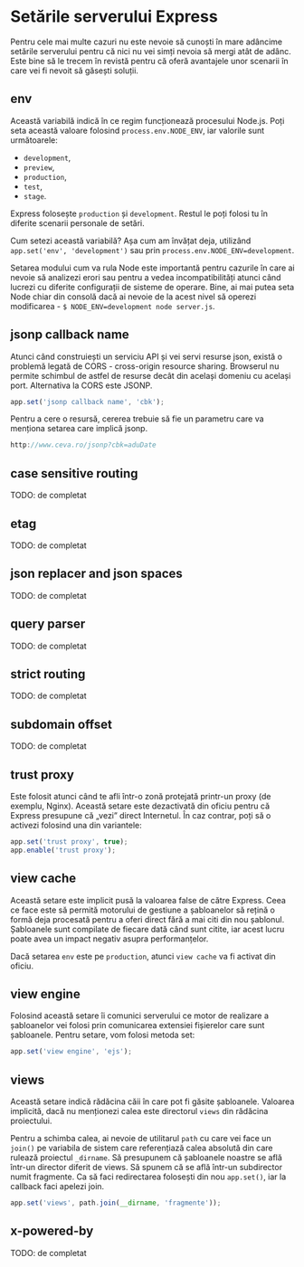 # Setările serverului Express

Pentru cele mai multe cazuri nu este nevoie să cunoști în mare adâncime setările serverului pentru că nici nu vei simți nevoia să mergi atât de adânc. Este bine să le trecem în revistă pentru că oferă avantajele unor scenarii în care vei fi nevoit să găsești soluții.

## env

Această variabilă indică în ce regim funcționează procesului Node.js. Poți seta această valoare folosind `process.env.NODE_ENV`, iar valorile sunt următoarele:

- `development`,
- `preview`,
- `production`,
- `test`,
- `stage`.

Express folosește `production` și `development`. Restul le poți folosi tu în diferite scenarii personale de setări.

Cum setezi această variabilă? Așa cum am învățat deja, utilizând `app.set('env', 'development')` sau prin `process.env.NODE_ENV=development`.

Setarea modului cum va rula Node este importantă pentru cazurile în care ai nevoie să analizezi erori sau pentru a vedea incompatibilități atunci când lucrezi cu diferite configurații de sisteme de operare. Bine, ai mai putea seta Node chiar din consolă dacă ai nevoie de la acest nivel să operezi modificarea - `$ NODE_ENV=development node server.js`.

## jsonp callback name

Atunci când construiești un serviciu API și vei servi resurse json, există o problemă legată de CORS - cross-origin resource sharing. Browserul nu permite schimbul de astfel de resurse decât din același domeniu cu același port. Alternativa la CORS este JSONP.

```javascript
app.set('jsonp callback name', 'cbk');
```

Pentru a cere o resursă, cererea trebuie să fie un parametru care va menționa setarea care implică jsonp.

```javascript
http://www.ceva.ro/jsonp?cbk=aduDate
```

## case sensitive routing

TODO: de completat

## etag

TODO: de completat

## json replacer and json spaces

TODO: de completat

## query parser

TODO: de completat

## strict routing

TODO: de completat

## subdomain offset

TODO: de completat

## trust proxy

Este folosit atunci când te afli într-o zonă protejată printr-un proxy (de exemplu, Nginx). Această setare este dezactivată din oficiu pentru că Express presupune că „vezi” direct Internetul. În caz contrar, poți să o activezi folosind una din variantele:

```javascript
app.set('trust proxy', true);
app.enable('trust proxy');
```

## view cache

Această setare este implicit pusă la valoarea false de către Express. Ceea ce face este să permită motorului de gestiune a șabloanelor să rețină o formă deja procesată pentru a oferi direct fără a mai citi din nou șablonul. Șabloanele sunt compilate de fiecare dată când sunt citite, iar acest lucru poate avea un impact negativ asupra performanțelor.

Dacă setarea `env` este pe `production`, atunci `view cache` va fi activat din oficiu.

## view engine

Folosind această setare îi comunici serverului ce motor de realizare a șabloanelor vei folosi prin comunicarea extensiei fișierelor care sunt șabloanele. Pentru setare, vom folosi metoda set:

```javascript
app.set('view engine', 'ejs');
```

## views

Această setare indică rădăcina căii în care pot fi găsite șabloanele. Valoarea implicită, dacă nu menționezi calea este directorul `views` din rădăcina proiectului.

Pentru a schimba calea, ai nevoie de utilitarul `path` cu care vei face un `join()` pe variabila de sistem care referențiază calea absolută din care rulează proiectul `_dirname`. Să presupunem că șabloanele noastre se află într-un director diferit de views. Să spunem că se află într-un subdirector numit fragmente. Ca să faci redirectarea folosești din nou `app.set()`, iar la callback faci apelezi join.

```javascript
app.set('views', path.join(__dirname, 'fragmente'));
```

## x-powered-by

TODO: de completat
